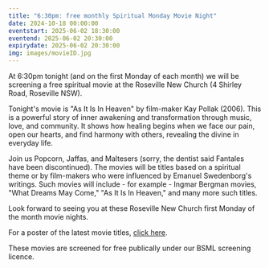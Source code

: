 ```yaml
---
title: "6:30pm: free monthly Spiritual Monday Movie Night"
date: 2024-10-18 00:00:00
eventstart: 2025-06-02 18:30:00
eventend: 2025-06-02 20:30:00
expirydate: 2025-06-02 20:30:00
img: images/movieID.jpg
---
```


At 6:30pm tonight (and on the first Monday of each month) we will be screening a free spiritual movie at the Roseville New Church (4 Shirley Road, Roseville NSW).

Tonight's movie is "As It Is In Heaven" by film-maker Kay Pollak (2006). This is a powerful story of inner awakening and transformation through music, love, and community. It shows how healing begins when we face our pain, open our hearts, and find harmony with others, revealing the divine in everyday life.

Join us Popcorn, Jaffas, and Maltesers (sorry, the dentist said Fantales have been discontinued).
The movies will be titles based on a spiritual theme or by film-makers who were influenced by Emanuel Swedenborg's writings.
Such movies will include - for example - Ingmar Bergman movies, "What Dreams May Come," "As It Is In Heaven," and many more such titles.

Look forward to seeing you at these Roseville New Church first Monday of the month movie nights.

For a poster of the latest movie titles, [click here](https://static.swedenborg.com.au/pdf/fliers/SpiritualMovieNightsPoster.pdf).

These movies are screened for free publically under our BSML screening licence.
